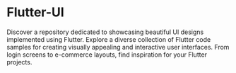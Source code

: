# Flutter-UI
Discover a repository dedicated to showcasing beautiful UI designs implemented using Flutter. Explore a diverse collection of Flutter code samples for creating visually appealing and interactive user interfaces. From login screens to e-commerce layouts, find inspiration for your Flutter projects.
